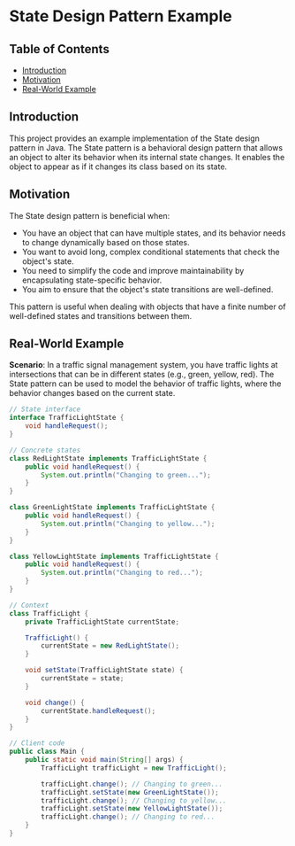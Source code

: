 # State Design Pattern Example

## Table of Contents

- [Introduction](#introduction)
- [Motivation](#motivation)
- [Real-World Example](#real-world-example)

## Introduction

This project provides an example implementation of the State design pattern in Java. The State pattern is a behavioral
design pattern that allows an object to alter its behavior when its internal state changes. It enables the object to
appear as if it changes its class based on its state.

## Motivation

The State design pattern is beneficial when:

- You have an object that can have multiple states, and its behavior needs to change dynamically based on those states.
- You want to avoid long, complex conditional statements that check the object's state.
- You need to simplify the code and improve maintainability by encapsulating state-specific behavior.
- You aim to ensure that the object's state transitions are well-defined.

This pattern is useful when dealing with objects that have a finite number of well-defined states and transitions
between them.

## Real-World Example

**Scenario**: In a traffic signal management system, you have traffic lights at intersections that can be in different
states (e.g., green, yellow, red). The State pattern can be used to model the behavior of traffic lights, where the
behavior changes based on the current state.

```java
// State interface
interface TrafficLightState {
    void handleRequest();
}

// Concrete states
class RedLightState implements TrafficLightState {
    public void handleRequest() {
        System.out.println("Changing to green...");
    }
}

class GreenLightState implements TrafficLightState {
    public void handleRequest() {
        System.out.println("Changing to yellow...");
    }
}

class YellowLightState implements TrafficLightState {
    public void handleRequest() {
        System.out.println("Changing to red...");
    }
}

// Context
class TrafficLight {
    private TrafficLightState currentState;

    TrafficLight() {
        currentState = new RedLightState();
    }

    void setState(TrafficLightState state) {
        currentState = state;
    }

    void change() {
        currentState.handleRequest();
    }
}

// Client code
public class Main {
    public static void main(String[] args) {
        TrafficLight trafficLight = new TrafficLight();

        trafficLight.change(); // Changing to green...
        trafficLight.setState(new GreenLightState());
        trafficLight.change(); // Changing to yellow...
        trafficLight.setState(new YellowLightState());
        trafficLight.change(); // Changing to red...
    }
}
```
